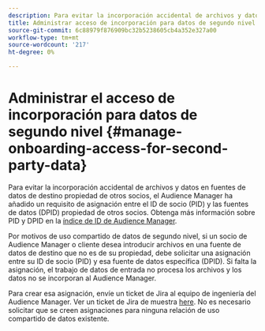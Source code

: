 ```yaml
---
description: Para evitar la incorporación accidental de archivos y datos en fuentes de datos de destino propiedad de otros socios o clientes, el Audience Manager ha añadido un requisito de asignación entre el ID de socio (PID) y las fuentes de datos propiedad de otros socios.
title: Administrar acceso de incorporación para datos de segundo nivel
source-git-commit: 6c88979f876909bc32b5238605cb4a352e327a00
workflow-type: tm+mt
source-wordcount: '217'
ht-degree: 0%

---
```


# Administrar el acceso de incorporación para datos de segundo nivel {#manage-onboarding-access-for-second-party-data}

Para evitar la incorporación accidental de archivos y datos en fuentes de datos de destino propiedad de otros socios, el Audience Manager ha añadido un requisito de asignación entre el ID de socio (PID) y las fuentes de datos (DPID) propiedad de otros socios. Obtenga más información sobre PID y DPID en la [índice de ID de Audience Manager](https://experienceleague.adobe.com/docs/audience-manager/user-guide/reference/ids-in-aam.html).

Por motivos de uso compartido de datos de segundo nivel, si un socio de Audience Manager o cliente desea introducir archivos en una fuente de datos de destino que no es de su propiedad, debe solicitar una asignación entre su ID de socio (PID) y esa fuente de datos específica (DPID). Si falta la asignación, el trabajo de datos de entrada no procesa los archivos y los datos no se incorporan al Audience Manager.

Para crear esa asignación, envíe un ticket de Jira al equipo de ingeniería del Audience Manager. Ver un ticket de Jira de muestra [here](https://jira.corp.adobe.com/browse/AAM-60353). No es necesario solicitar que se creen asignaciones para ninguna relación de uso compartido de datos existente.
